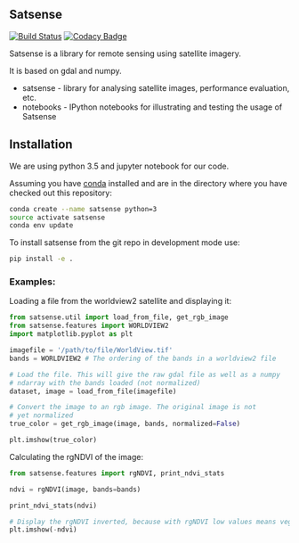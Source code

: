 ## Satsense

[![Build Status](https://travis-ci.com/DynaSlum/satsense.svg?branch=master)](https://travis-ci.com/DynaSlum/satsense)
[![Codacy Badge](https://api.codacy.com/project/badge/Grade/2a8eb394c4e64228b7f8501c2fadbc51)](https://app.codacy.com/app/DynaSlum/satsense?utm_source=github.com&utm_medium=referral&utm_content=DynaSlum/satsense&utm_campaign=badger)

Satsense is a library for remote sensing using satellite imagery.

It is based on gdal and numpy.

* satsense - library for analysing satellite images, performance evaluation, etc.
* notebooks - IPython notebooks for illustrating and testing the usage of Satsense

## Installation
We are using python 3.5 and jupyter notebook for our code.

Assuming you have [conda](https://conda.io) installed and are in the
directory where you have checked out this repository:

```bash
conda create --name satsense python=3
source activate satsense
conda env update
```

To install satsense from the git repo in development mode use:
```bash
pip install -e .
```

### Examples:
Loading a file from the worldview2 satellite and displaying it:
```python
from satsense.util import load_from_file, get_rgb_image
from satsense.features import WORLDVIEW2
import matplotlib.pyplot as plt

imagefile = '/path/to/file/WorldView.tif'
bands = WORLDVIEW2 # The ordering of the bands in a worldview2 file

# Load the file. This will give the raw gdal file as well as a numpy
# ndarray with the bands loaded (not normalized)
dataset, image = load_from_file(imagefile)

# Convert the image to an rgb image. The original image is not
# yet normalized
true_color = get_rgb_image(image, bands, normalized=False)

plt.imshow(true_color)
```

Calculating the rgNDVI of the image:
```python
from satsense.features import rgNDVI, print_ndvi_stats

ndvi = rgNDVI(image, bands=bands)

print_ndvi_stats(ndvi)

# Display the rgNDVI inverted, because with rgNDVI low values means vegetation
plt.imshow(-ndvi)
```
